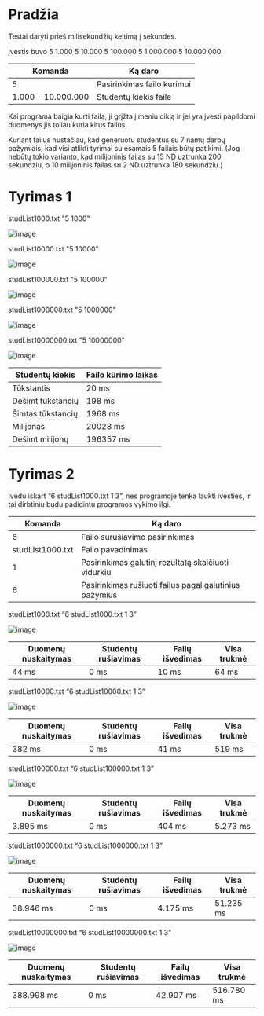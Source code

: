 # **Pradžia**

Testai daryti prieš milisekundžių keitimą į sekundes.

Įvestis buvo 5 1.000 5 10.000 5 100.000 5 1.000.000 5 10.000.000

| Komanda             | Ką daro                    |
| ------------------- | -------------------------- |
| 5                   | Pasirinkimas failo kurimui |
| 1.000 - 10.000.000  | Studentų kiekis faile      |

Kai programa baigia kurti failą, ji grįžta į meniu ciklą ir jei yra įvesti papildomi duomenys jis toliau kuria kitus failus.

Kuriant failus nustačiau, kad generuotu studentus su 7 namų darbų pažymiais, kad visi atlikti tyrimai su esamais 5 failais būtų patikimi. (Jog nebūtų tokio varianto, kad milijoninis failas su 15 ND uztrunka 200 sekundziu, o 10 milijoninis failas su 2 ND uztrunka 180 sekundziu.)


# **Tyrimas 1**

studList1000.txt "5 1000"

![image](https://github.com/user-attachments/assets/0379e0fb-b4f4-46be-9b84-69f850e1a2a2)

studList10000.txt "5 10000"

![image](https://github.com/user-attachments/assets/d295d2d5-2d0f-48f3-afe2-d6a1d2a56423)

studList100000.txt "5 100000"

![image](https://github.com/user-attachments/assets/2158c8bd-8f6c-4a79-a75d-596c83ab16e9)


studList1000000.txt "5 1000000"

![image](https://github.com/user-attachments/assets/099f422d-0226-436b-b592-8588d4cb7ca1)


studList10000000.txt "5 10000000"

![image](https://github.com/user-attachments/assets/91066151-082d-424f-8569-2d7e342e407c)

| Studentų kiekis   | Failo kūrimo laikas |
| ----------------- | ------------------- |
| Tūkstantis        | 20 ms               |
| Dešimt tūkstancių | 198 ms              |
| Šimtas tūkstancių | 1968 ms             |
| Milijonas         | 20028 ms            |
| Dešimt milijonų   | 196357 ms           |


# **Tyrimas 2**

Ivedu iskart “6 studList1000.txt 1 3”, nes programoje tenka laukti ivesties, ir tai dirbtiniu budu padidintu programos vykimo ilgi.

| Komanda           | Ką daro                                                |
| ----------------- | ------------------------------------------------------ |
| 6                 | Failo surušiavimo pasirinkimas                         |
| studList1000.txt  | Failo pavadinimas                                      |
| 1                 | Pasirinkimas galutinį rezultatą skaičiuoti vidurkiu    |
| 6                 | Pasirinkimas rušiuoti failus pagal galutinius pažymius |


studList1000.txt “6 studList1000.txt 1 3”

![image](https://github.com/user-attachments/assets/319d3088-fead-4e68-b01d-ff85715aba6a)

| Duomenų nuskaitymas  | Studentų rušiavimas | Failų išvedimas | Visa trukmė |
| -------------------- | ------------------- | --------------- | ----------- |
| 44 ms  | 0 ms  | 10 ms | 64 ms |


studList10000.txt “6 studList10000.txt 1 3”

![image](https://github.com/user-attachments/assets/8c2503bb-654c-4ecc-a814-62901722cf10)

| Duomenų nuskaitymas  | Studentų rušiavimas | Failų išvedimas | Visa trukmė |
| -------------------- | ------------------- | --------------- | ----------- |
| 382 ms  | 0 ms  | 41 ms | 519 ms |


studList100000.txt “6 studList100000.txt 1 3”

![image](https://github.com/user-attachments/assets/e26e502c-6bce-4b83-861b-aa0aa37045dc)

| Duomenų nuskaitymas  | Studentų rušiavimas | Failų išvedimas | Visa trukmė |
| -------------------- | ------------------- | --------------- | ----------- |
| 3.895 ms  | 0 ms  | 404 ms | 5.273 ms |


studList1000000.txt “6 studList1000000.txt 1 3”

![image](https://github.com/user-attachments/assets/345755ce-871b-4737-a4f2-1f628761cc0a)

| Duomenų nuskaitymas  | Studentų rušiavimas | Failų išvedimas | Visa trukmė |
| -------------------- | ------------------- | --------------- | ----------- |
| 38.946 ms  | 0 ms  | 4.175 ms | 51.235 ms |


studList10000000.txt “6 studList10000000.txt 1 3”

![image](https://github.com/user-attachments/assets/cb185b99-9566-4ab4-aea2-f0fbed3e5820)

| Duomenų nuskaitymas  | Studentų rušiavimas | Failų išvedimas | Visa trukmė |
| -------------------- | ------------------- | --------------- | ----------- |
| 388.998 ms  | 0 ms  | 42.907 ms | 516.780 ms |
